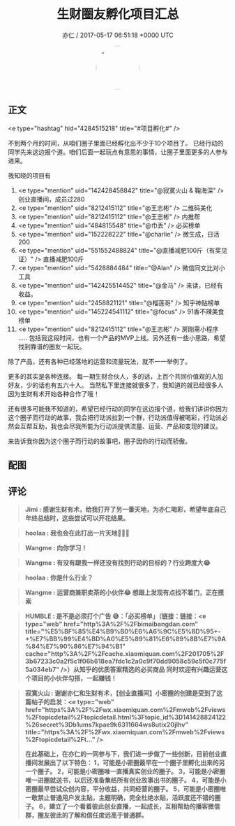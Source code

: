 <h1 align="center">生财圈友孵化项目汇总</h1>
<p align="center">
    <a>亦仁 / 2017-05-17 06:51:18 &#43;0000 UTC</a>
</p>

<div align="center">
    <img src="https://images.zsxq.com/Fn3NQqCN8nuGF86yZPXSbEsl0mb3?e=1590940799&amp;token=kIxbL07-8jAj8w1n4s9zv64FuZZNEATmlU_Vm6zD:pfbNc8W3hS0oYG_hyXXh_rHMHuc=" width="100" height="100" style="border:1px solid;border-radius:50%; color:#ffffff"/>
</div>

## 正文

<div>
&lt;e type=&#34;hashtag&#34; hid=&#34;4284515218&#34; title=&#34;#项目孵化#&#34; /&gt;  

不到两个月的时间，从咱们圈子里面已经孵化出不少于10个项目了。 已经行动的同学先来这边报个道。咱们后面一起玩点有意思的事情，让圈子里面更多的人参与进来。 

我知晓的项目有
1. &lt;e type=&#34;mention&#34; uid=&#34;142428458842&#34; title=&#34;@寂寞火山 &amp; 鞠海深&#34; /&gt;  创业直播间，成员过280 
2. &lt;e type=&#34;mention&#34; uid=&#34;8212415112&#34; title=&#34;@王志彬&#34; /&gt;  二维码美化
3. &lt;e type=&#34;mention&#34; uid=&#34;8212415112&#34; title=&#34;@王志彬&#34; /&gt;  内推帮
4. &lt;e type=&#34;mention&#34; uid=&#34;484815548&#34; title=&#34;@巾丢&#34; /&gt;  必买榜单
5. &lt;e type=&#34;mention&#34; uid=&#34;152228222&#34; title=&#34;@charlie&#34; /&gt;  微生成，日活200
6. &lt;e type=&#34;mention&#34; uid=&#34;551552488824&#34; title=&#34;@直播减肥100斤（有奖见证）&#34; /&gt;  直播减肥100斤
7. &lt;e type=&#34;mention&#34; uid=&#34;5428884484&#34; title=&#34;@Alan&#34; /&gt;  微信同文比对小工具
8. &lt;e type=&#34;mention&#34; uid=&#34;142425514452&#34; title=&#34;@金马&#34; /&gt;  来读，已经有收益。 
9. &lt;e type=&#34;mention&#34; uid=&#34;2458821121&#34; title=&#34;@榴莲哥&#34; /&gt;  知乎神贴榜单
10. &lt;e type=&#34;mention&#34; uid=&#34;145224541112&#34; title=&#34;@focus&#34; /&gt;  91香不辣美食榜单
11. &lt;e type=&#34;mention&#34; uid=&#34;8212415112&#34; title=&#34;@王志彬&#34; /&gt;  房刚需小程序
.....
包括我这段时间，也有一个产品的MVP上线。另外还有一些小思路，希望找到靠谱的圈友一起玩。 

除了产品，还有各种已经落地的运营和流量玩法，就不一一举例了。

更多的其实是各种连接。 每一期生财合伙人，多的话，上百个共同价值观的人加好友，少的话也有五六十人。 当然私下里连接就很多了，我知道的就已经很多人因为生财有术开始各种合作了哦！ 

还有很多可能我不知道的，希望已经行动的同学在这边报个道，给我们讲讲你因为这个圈子而行动的故事，我会把行动派拉到一个群，行动派值得被喝彩，行动派必然会互帮互助，我也会尽我所能为行动派提供流量、运营、产品和变现的建议。  

来告诉我你因为这个圈子而行动的故事吧，圈子因你的行动而骄傲。
</div>

## 配图
<div class="image" align="center">

</div>

## 评论

<div align="left">
<div>

<blockquote >
<span> <strong>Jimi : 感谢生财有术，给我打开了另一番天地，为亦仁喝彩，希望年底自己年终总结时，这些尝试可以开花结果。 </strong></span>
</blockquote>

<blockquote >
<span> <strong>hoolaa : 我也会在此打出一片天地🍺🍺🍺 </strong></span>
</blockquote>

<blockquote >
<span> <strong>Wangme : 向你学习！ </strong></span>
</blockquote>

<blockquote >
<span> <strong>Wangme : 有没有跟我一样还没有找到行动的目标的？行业跨度大😂 </strong></span>
</blockquote>

<blockquote >
<span> <strong>hoolaa : 你是什么行业？ </strong></span>
</blockquote>

<blockquote >
<span> <strong>Wangme : 运营商兼职卖茶的小伙伴😂
想跟上发现有点找不着门，正在摸索 </strong></span>
</blockquote>

<blockquote >
<span> <strong>HUMBLE : 是不是必须打个广告 😅：「必买榜单」（链接：链接：&lt;e type=&#34;web&#34; href=&#34;http%3A%2F%2Fbimaibangdan.com&#34; title=&#34;%E5%BF%85%E4%B9%B0%E6%A6%9C%E5%8D%95&#43;-&#43;%E7%BB%99%E4%BD%A0%E5%89%81%E6%89%8B%E7%9A%84%E7%90%86%E7%94%B1&#34; cache=&#34;http%3A%2F%2Fcache.xiaomiquan.com%2F201705%2F3b67233c0a2f5c1f06b618ea7fdc1c2a0c9f70dd9058c59c5f0c775f5a034eb7&#34; /&gt;）从知乎的优质答案精选的必买商品  同时欢迎有兴趣运营这个项目的小伙伴勾搭，一起赚钱！ </strong></span>
</blockquote>

<blockquote >
<span> <strong>寂寞火山 : 谢谢亦仁和生财有术，【创业直播间】小密圈的创建是受到了这篇帖子的启发：&lt;e type=&#34;web&#34; href=&#34;https%3A%2F%2Fwx.xiaomiquan.com%2Fmweb%2Fviews%2Ftopicdetail%2Ftopicdetail.html%3Ftopic_id%3D141428824122%26secret%3Db1ums7kpae9k6311664ws8utix20jlhv&#34; title=&#34;https%3A%2F%2Fwx.xiaomiquan.com%2Fmweb%2Fviews%2Ftopicdetail%2Ft...&#34; /&gt;

在此基础上，在亦仁的一同参与下，我们进一步做了一些创新，目前创业直播间发展出了以下特色：
1，可能是小密圈最早在一个圈子里孵化出来的另一个圈子。
2，可能是小密圈唯一直播真实创业的圈子。
3，可能是小密圈唯一进圈就送书，以后还准备集结所有创业故事出书的圈子。
4，可能是小密圈最早尝试众创内容，平分收益，共同经营的圈子。
5，可能是小密圈唯一敢禁止普通用户发主贴，主题明确，完全杜绝水贴，活跃度还不错的圈子。
6，建立了一个看着彼此创业直播，一起成长，互相帮助的播客微信群，圈友彼此的了解和信任度远高于普通群。 </strong></span>
</blockquote>

</div>
</div>